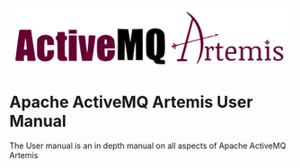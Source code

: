 ![ActiveMQ logo](images/artemis-logo.jpg)

Apache ActiveMQ Artemis User Manual
====================

The User manual is an in depth manual on all aspects of Apache ActiveMQ Artemis

